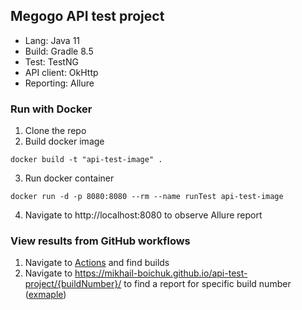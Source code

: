 ## Megogo API test project

- Lang: Java 11
- Build: Gradle 8.5
- Test: TestNG
- API client: OkHttp
- Reporting: Allure

### Run with Docker

1. Clone the repo
2. Build docker image
```shell
docker build -t "api-test-image" .
```
3. Run docker container
```shell
docker run -d -p 8080:8080 --rm --name runTest api-test-image
```
4. Navigate to http://localhost:8080 to observe Allure report

### View results from GitHub workflows

1. Navigate to [Actions](https://github.com/mikhail-boichuk/api-test-project/actions/workflows/run-with-github-actions.yaml) and find builds
2. Navigate to https://mikhail-boichuk.github.io/api-test-project/{buildNumber}/ to find a report for specific build number ([exmaple](https://mikhail-boichuk.github.io/api-test-project/9/))